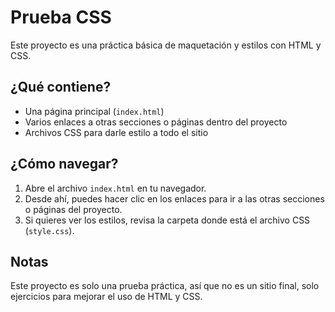 #  Prueba CSS

Este proyecto es una práctica básica de maquetación y estilos con HTML y CSS.

##  ¿Qué contiene?

- Una página principal (`index.html`)
- Varios enlaces a otras secciones o páginas dentro del proyecto
- Archivos CSS para darle estilo a todo el sitio

## ¿Cómo navegar?

1. Abre el archivo `index.html` en tu navegador.
2. Desde ahí, puedes hacer clic en los enlaces para ir a las otras secciones o páginas del proyecto.
3. Si quieres ver los estilos, revisa la carpeta donde está el archivo CSS (`style.css`).

## Notas

Este proyecto es solo una prueba práctica, así que no es un sitio final, solo ejercicios para mejorar el uso de HTML y CSS.

